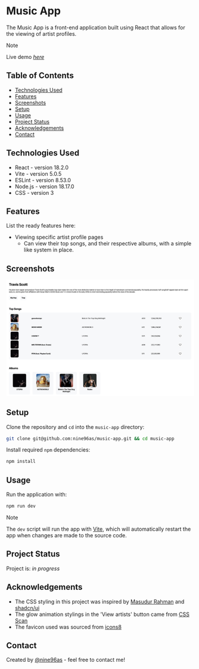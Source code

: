 # Music App

The Music App is a front-end application built using React that allows for the viewing of artist profiles.

> [!note]
> Live demo [_here_](https://music-app-react.fly.dev)

## Table of Contents

- [Technologies Used](#technologies-used)
- [Features](#features)
- [Screenshots](#screenshots)
- [Setup](#setup)
- [Usage](#usage)
- [Project Status](#project-status)
- [Acknowledgements](#acknowledgements)
- [Contact](#contact)

## Technologies Used

- React - version 18.2.0
- Vite - version 5.0.5
- ESLint - version 8.53.0
- Node.js - version 18.17.0
- CSS - version 3

## Features

List the ready features here:

- Viewing specific artist profile pages
  - Can view their top songs, and their respective albums, with a simple like system in place.

## Screenshots

![Artist page screenshot](./src/assets/music-app_artistPage.png)

<!-- If you have screenshots you'd like to share, include them here. -->

## Setup

Clone the repository and `cd` into the `music-app` directory:

```sh
git clone git@github.com:nine96as/music-app.git && cd music-app
```

Install required `npm` dependencies:

```sh
npm install
```

## Usage

Run the application with:

```sh
npm run dev
```

> [!note]
> The `dev` script will run the app with [Vite](https://vitejs.dev/), which will automatically restart the app when changes are made to the source code.

## Project Status

Project is: _in progress_

## Acknowledgements

- The CSS styling in this project was inspired by [Masudur Rahman](https://dribbble.com/shots/5776583-Light-Music-Artist-Page) and [shadcn/ui](https://ui.shadcn.com/)
- The glow animation stylings in the 'View artists' button came from [CSS Scan](https://getcssscan.com/css-buttons-examples)
- The favicon used was sourced from [icons8](https://icons8.com/icon/set/music/sf-regular)

## Contact

Created by [@nine96as](https://ayo.so/nine96) - feel free to contact me!
